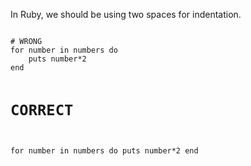 In Ruby, we should be
using two spaces for
indentation.

<Editor lang="ruby">
<code>
# WRONG
for number in numbers do
    puts number*2
end

# CORRECT
for number in numbers do
  puts number*2
end
</code>
</Editor>